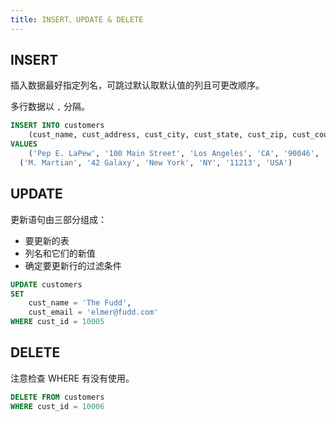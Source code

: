 ```yaml
---
title: INSERT、UPDATE & DELETE
---
```


## INSERT

插入数据最好指定列名，可跳过默认取默认值的列且可更改顺序。

多行数据以 `,` 分隔。

```sql
INSERT INTO customers
	(cust_name, cust_address, cust_city, cust_state, cust_zip, cust_country)
VALUES
	('Pep E. LaPew', '100 Main Street', 'Los Angeles', 'CA', '90046', 'USA'),
  ('M. Martian', '42 Galaxy', 'New York', 'NY', '11213', 'USA')
```



## UPDATE

更新语句由三部分组成：

+ 要更新的表
+ 列名和它们的新值
+ 确定要更新行的过滤条件

```sql
UPDATE customers
SET 
	cust_name = 'The Fudd',
	cust_email = 'elmer@fudd.com'
WHERE cust_id = 10005
```



## DELETE

注意检查 WHERE 有没有使用。

```sql
DELETE FROM customers
WHERE cust_id = 10006
```


